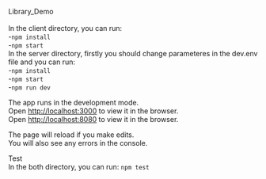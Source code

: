 Library_Demo<br />  
In the client directory, you can run:<br /> 
-`npm install`<br /> 
-`npm start` <br /> 
In the server directory, firstly you should change parameteres in the dev.env file and you can run:<br /> 
-`npm install`<br /> 
-`npm start`<br /> 
-`npm run dev`<br /> 

The app runs in the development mode.<br />
Open [http://localhost:3000](http://localhost:3000) to view it in the browser.<br /> 
Open [http://localhost:8080](http://localhost:8080) to view it in the browser.<br />

The page will reload if you make edits.<br />
You will also see any errors in the console.<br />

Test<br />
In the both directory, you can run:
`npm test`
